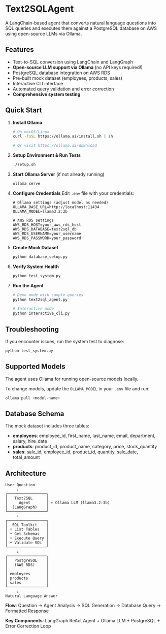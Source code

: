# Text2SQLAgent

A LangChain-based agent that converts natural language questions into SQL queries and executes them against a PostgreSQL database on AWS using open-source LLMs via Ollama.

## Features

- Text-to-SQL conversion using LangChain and LangGraph
- **Open-source LLM support via Ollama** (no API keys required!)
- PostgreSQL database integration on AWS RDS
- Pre-built mock dataset (employees, products, sales)
- Interactive CLI interface
- Automated query validation and error correction
- **Comprehensive system testing**

## Quick Start

1. **Install Ollama**
   ```bash
   # On macOS/Linux
   curl -fsSL https://ollama.ai/install.sh | sh
   
   # Or visit https://ollama.ai/download
   ```

2. **Setup Environment & Run Tests**
   ```bash
   ./setup.sh
   ```

3. **Start Ollama Server** (if not already running)
   ```bash
   ollama serve
   ```

4. **Configure Credentials**
   Edit `.env` file with your credentials:
   ```
   # Ollama settings (adjust model as needed)
   OLLAMA_BASE_URL=http://localhost:11434
   OLLAMA_MODEL=llama3.2:3b
   
   # AWS RDS settings
   AWS_RDS_HOST=your_aws_rds_host
   AWS_RDS_DATABASE=text2sql_db
   AWS_RDS_USERNAME=your_username
   AWS_RDS_PASSWORD=your_password
   ```

5. **Create Mock Dataset**
   ```bash
   python database_setup.py
   ```

6. **Verify System Health**
   ```bash
   python test_system.py
   ```

7. **Run the Agent**
   ```bash
   # Demo mode with sample queries
   python text2sql_agent.py
   
   # Interactive mode
   python interactive_cli.py
   ```

## Troubleshooting

If you encounter issues, run the system test to diagnose:
```bash
python test_system.py
```

## Supported Models

The agent uses Ollama for running open-source models locally. 

To change models, update the `OLLAMA_MODEL` in your `.env` file and run:
```bash
ollama pull <model-name>
```

## Database Schema

The mock dataset includes three tables:

- **employees**: employee_id, first_name, last_name, email, department, salary, hire_date
- **products**: product_id, product_name, category, price, stock_quantity  
- **sales**: sale_id, employee_id, product_id, quantity, sale_date, total_amount


## Architecture

```
User Question
     ↓
┌─────────────────┐
│   Text2SQL      │
│     Agent       │ ← Ollama LLM (llama3.2:3b)
│  (LangGraph)    │
└─────────────────┘
     ↓
┌─────────────────┐
│  SQL Toolkit    │
│ • List Tables   │
│ • Get Schemas   │
│ • Execute Query │
│ • Validate SQL  │
└─────────────────┘
     ↓
┌─────────────────┐
│   PostgreSQL    │
│   (AWS RDS)     │
│                 │
│ employees       │
│ products        │
│ sales           │
└─────────────────┘
     ↓
Natural Language Answer
```

**Flow**: Question → Agent Analysis → SQL Generation → Database Query → Formatted Response

**Key Components**: LangGraph ReAct Agent + Ollama LLM + PostgreSQL + Error Correction Loop
